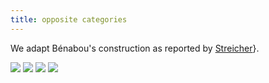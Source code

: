 ```yaml
---
title: opposite categories
---
```


We adapt Bénabou's construction as reported by [Streicher](streicher:2018)}.

![](frct-001Z)
![](frct-000T)
![](frct-000U)
![](frct-000S)
